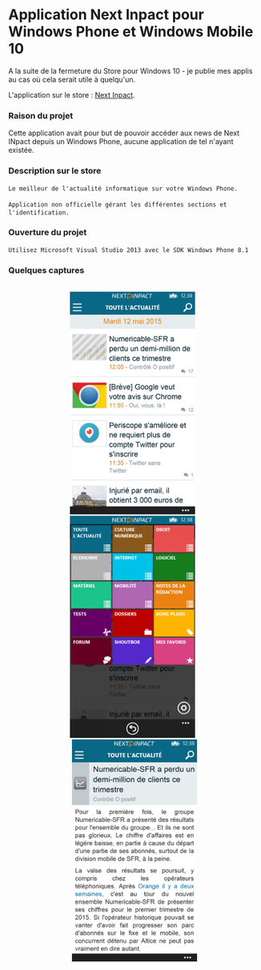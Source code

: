 # Application Next Inpact pour Windows Phone et Windows Mobile 10

A la suite de la fermeture du Store pour Windows 10 - je publie mes applis au cas où cela serait utile à quelqu'un.

L'application sur le store : [Next Inpact](https://www.microsoft.com/store/apps/9NBLGGH0C8CQ).

### Raison du projet

Cette application avait pour but de pouvoir accéder aux news de Next INpact depuis un Windows Phone, aucune application de tel n'ayant existée.

### Description sur le store

```console
Le meilleur de l'actualité informatique sur votre Windows Phone.

Application non officielle gérant les différentes sections et l'identification.
```

### Ouverture du projet

```console
Utilisez Microsoft Visual Studio 2013 avec le SDK Windows Phone 8.1
```

### Quelques captures

<p align="center">
 </br>
 <img src="Captures/720P-01.png" width="250">
 &nbsp;
 <img src="Captures/720P-02.png" width="250">
 &nbsp;
 <img src="Captures/720P-03.png" width="250">
</p>
